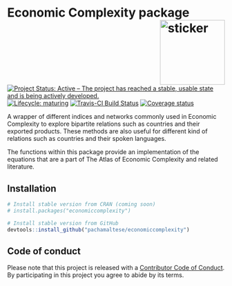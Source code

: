 
<!-- README.md is generated from README.Rmd. Please edit that file -->

# Economic Complexity package <img src="https://pachamaltese.github.io/economiccomplexity/hexicon.svg" width=150 align="right" alt="sticker"/>

[![Project Status: Active – The project has reached a stable, usable
state and is being actively
developed.](https://www.repostatus.org/badges/latest/active.svg)](https://www.repostatus.org/#active)
[![Lifecycle:
maturing](https://img.shields.io/badge/lifecycle-maturing-blue.svg)](https://www.tidyverse.org/lifecycle/#maturing)
[![Travis-CI Build
Status](https://travis-ci.org/pachamaltese/economiccomplexity.svg?branch=master)](https://travis-ci.org/pachamaltese/economiccomplexity)
[![Coverage
status](https://codecov.io/gh/pachamaltese/economiccomplexity/branch/master/graph/badge.svg)](https://codecov.io/github/pachamaltese/economiccomplexity?branch=master)

A wrapper of different indices and networks commonly used in Economic
Complexity to explore bipartite relations such as countries and their
exported products. These methods are also useful for different kind of
relations such as countries and their spoken languages.

The functions within this package provide an implementation of the
equations that are a part of The Atlas of Economic Complexity and
related literature.

## Installation

``` r
# Install stable version from CRAN (coming soon)
# install.packages("economiccomplexity")

# Install stable version from GitHub
devtools::install_github("pachamaltese/economiccomplexity")
```

## Code of conduct

Please note that this project is released with a [Contributor Code of
Conduct](https://pachamaltese.github.io/economiccomplexity/CODE_OF_CONDUCT.html).
By participating in this project you agree to abide by its terms.

<!--[![ropensci_footer](https://ropensci.org/public_images/ropensci_footer.png)](https://ropensci.org)-->
